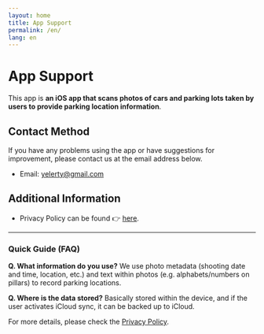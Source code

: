 ```yaml
---
layout: home
title: App Support
permalink: /en/
lang: en
---
```


# App Support

This app is **an iOS app that scans photos of cars and parking lots taken by users to provide parking location information**.

## Contact Method

If you have any problems using the app or have suggestions for improvement, please contact us at the email address below.

- Email: [yelerty@gmail.com](mailto:yelerty@gmail.com)

## Additional Information

- Privacy Policy can be found 👉 [here](./privacy-policy).

---

### Quick Guide (FAQ)

**Q. What information do you use?**
We use photo metadata (shooting date and time, location, etc.) and text within photos (e.g. alphabets/numbers on pillars) to record parking locations.

**Q. Where is the data stored?**
Basically stored within the device, and if the user activates iCloud sync, it can be backed up to iCloud.

For more details, please check the [Privacy Policy](./privacy-policy).